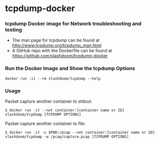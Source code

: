 tcpdump-docker
=====

### tcpdump Docker image for Network troubleshooting and testing

- The man page for tcpdump can be found at http://www.tcpdump.org/tcpdump_man.html
- A GitHub repo with the Dockerfile can be found at https://github.com/slashdoom/tcpdump-docker

### Run the Docker Image and Show the tcpdump Options
    docker run -it --rm slashdoom/tcpdump --help

### Usage
Packet capture another container to stdout:

    $ docker run -it --net container:[container name or ID]  slashdoom/tcpdump [TCPDUMP OPTIONS]

Packet capture another container to file:

    $ docker run -it -v $PWD:/pcap --net container:[container name or ID]  slashdoom/tcpdump -w /pcap/capture.pcap [TCPDUMP OPTIONS]
